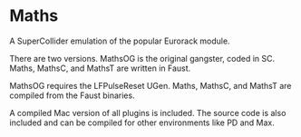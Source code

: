 # Maths

A SuperCollider emulation of the popular Eurorack module.

There are two versions. MathsOG is the original gangster, coded in SC. Maths, MathsC, and MathsT are written in Faust.

MathsOG requires the LFPulseReset UGen. Maths, MathsC, and MathsT are compiled from the Faust binaries.

A compiled Mac version of all plugins is included. The source code is also included and can be compiled for other environments like PD and Max.
